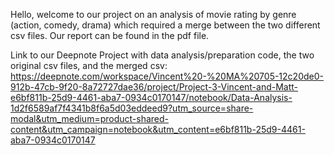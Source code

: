 Hello, welcome to our project on an analysis of movie rating by genre (action, comedy, drama) which required a merge between the two different csv files. Our report can be found in the pdf file.

Link to our Deepnote Project with data analysis/preparation code, the two original csv files, and the merged csv:
https://deepnote.com/workspace/Vincent%20-%20MA%20705-12c20de0-912b-47cb-9f20-8a72727dae36/project/Project-3-Vincent-and-Matt-e6bf811b-25d9-4461-aba7-0934c0170147/notebook/Data-Analysis-1d2f6589af7f4341b8f6a5d03eddeed9?utm_source=share-modal&utm_medium=product-shared-content&utm_campaign=notebook&utm_content=e6bf811b-25d9-4461-aba7-0934c0170147
